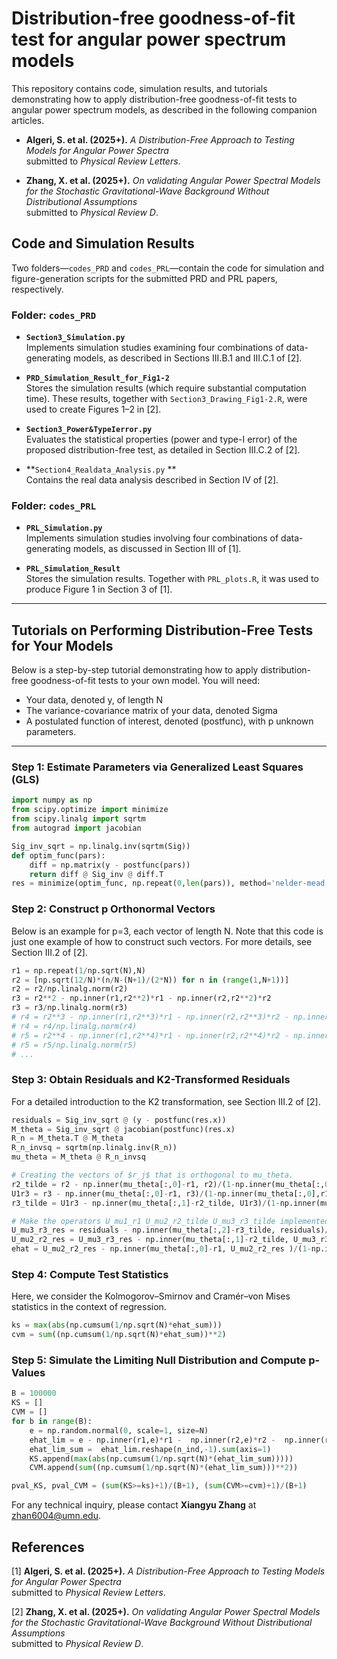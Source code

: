# Distribution-free goodness-of-fit test for angular power spectrum models 

This repository contains code, simulation results, and tutorials demonstrating how to apply distribution-free goodness-of-fit tests to angular power spectrum models, as described in the following companion articles.
- **Algeri, S. et al. (2025+).**
  *A Distribution-Free Approach to Testing Models for Angular Power Spectra*  
  submitted to *Physical Review Letters*.

- **Zhang, X. et al. (2025+).**
  *On validating Angular Power Spectral Models for the Stochastic Gravitational-Wave Background Without Distributional Assumptions*  
  submitted to *Physical Review D*.


## Code and Simulation Results

Two folders—`codes_PRD` and `codes_PRL`—contain the code for simulation and figure-generation scripts for the submitted PRD and PRL papers, respectively.

### Folder: `codes_PRD`

- **`Section3_Simulation.py`**  
  Implements simulation studies examining four combinations of data-generating models, as described in Sections III.B.1 and III.C.1 of [2].

- **`PRD_Simulation_Result_for_Fig1-2`**  
  Stores the simulation results (which require substantial computation time). These results, together with `Section3_Drawing_Fig1-2.R`, were used to create Figures 1–2 in [2].

- **`Section3_Power&TypeIerror.py`**  
  Evaluates the statistical properties (power and type-I error) of the proposed distribution-free test, as detailed in Section III.C.2 of [2].

- **`Section4_Realdata_Analysis.py` **  
  Contains the real data analysis described in Section IV of [2].

### Folder: `codes_PRL`

- **`PRL_Simulation.py`**  
  Implements simulation studies involving four combinations of data-generating models, as discussed in Section III of [1].

- **`PRL_Simulation_Result`**  
  Stores the simulation results. Together with `PRL_plots.R`, it was used to produce Figure 1 in Section 3 of [1].

---

## Tutorials on Performing Distribution-Free Tests for Your Models

Below is a step-by-step tutorial demonstrating how to apply distribution-free goodness-of-fit tests to your own model. You will need:

- Your data, denoted y, of length N
- The variance-covariance matrix of your data, denoted Sigma
- A postulated function of interest, denoted \(postfunc\), with p unknown parameters. 

---

### Step 1: Estimate Parameters via Generalized Least Squares (GLS)

```python
import numpy as np 
from scipy.optimize import minimize
from scipy.linalg import sqrtm
from autograd import jacobian

Sig_inv_sqrt = np.linalg.inv(sqrtm(Sig))
def optim_func(pars):
    diff = np.matrix(y - postfunc(pars))
    return diff @ Sig_inv @ diff.T
res = minimize(optim_func, np.repeat(0,len(pars)), method='nelder-mead')
```

### Step 2: Construct p Orthonormal Vectors
Below is an example for p=3, each vector of length N. Note that this code is just one example of how to construct such vectors. For more details, see Section III.2 of [2].
```python
r1 = np.repeat(1/np.sqrt(N),N)
r2 = [np.sqrt(12/N)*(n/N-(N+1)/(2*N)) for n in (range(1,N+1))]
r2 = r2/np.linalg.norm(r2)
r3 = r2**2 - np.inner(r1,r2**2)*r1 - np.inner(r2,r2**2)*r2
r3 = r3/np.linalg.norm(r3)
# r4 = r2**3 - np.inner(r1,r2**3)*r1 - np.inner(r2,r2**3)*r2 - np.inner(r3,r2**3)*r3
# r4 = r4/np.linalg.norm(r4)
# r5 = r2**4 - np.inner(r1,r2**4)*r1 - np.inner(r2,r2**4)*r2 - np.inner(r3,r2**4)*r3 - np.inner(r4,r2**4)*r4
# r5 = r5/np.linalg.norm(r5)
# ... 
```

### Step 3: Obtain Residuals and K2-Transformed Residuals
For a detailed introduction to the K2 transformation, see Section III.2 of [2].

```python
residuals = Sig_inv_sqrt @ (y - postfunc(res.x))
M_theta = Sig_inv_sqrt @ jacobian(postfunc)(res.x) 
R_n = M_theta.T @ M_theta
R_n_invsq = sqrtm(np.linalg.inv(R_n))
mu_theta = M_theta @ R_n_invsq 

# Creating the vectors of $r_j$ that is orthogonal to mu_theta. 
r2_tilde = r2 - np.inner(mu_theta[:,0]-r1, r2)/(1-np.inner(mu_theta[:,0],r1))*(mu_theta[:,0]-r1)
U1r3 = r3 - np.inner(mu_theta[:,0]-r1, r3)/(1-np.inner(mu_theta[:,0],r1))*(mu_theta[:,0]-r1)
r3_tilde = U1r3 - np.inner(mu_theta[:,1]-r2_tilde, U1r3)/(1-np.inner(mu_theta[:,1],r2_tilde))*(mu_theta[:,1]-r2_tilde)

# Make the operators U_mu1_r1 U_mu2_r2_tilde U_mu3_r3_tilde implemented on the residuals 
U_mu3_r3_res = residuals - np.inner(mu_theta[:,2]-r3_tilde, residuals)/(1-np.inner(mu_theta[:,2],r3_tilde))*(mu_theta[:,2]-r3_tilde)
U_mu2_r2_res = U_mu3_r3_res - np.inner(mu_theta[:,1]-r2_tilde, U_mu3_r3_res)/(1-np.inner(mu_theta[:,1],r2_tilde))*(mu_theta[:,1]-r2_tilde)
ehat = U_mu2_r2_res - np.inner(mu_theta[:,0]-r1, U_mu2_r2_res )/(1-np.inner(mu_theta[:,0],r1))*(mu_theta[:,0]-r1)
```

### Step 4: Compute Test Statistics
Here, we consider the Kolmogorov–Smirnov and Cramér–von Mises statistics in the context of regression. 
```python
ks = max(abs(np.cumsum(1/np.sqrt(N)*ehat_sum)))
cvm = sum((np.cumsum(1/np.sqrt(N)*ehat_sum))**2)
```
### Step 5: Simulate the Limiting Null Distribution and Compute p-Values

```python
B = 100000
KS = []
CVM = []
for b in range(B):
    e = np.random.normal(0, scale=1, size=N)
    ehat_lim = e - np.inner(r1,e)*r1 -  np.inner(r2,e)*r2 -  np.inner(r3,e)*r3
    ehat_lim_sum =  ehat_lim.reshape(n_ind,-1).sum(axis=1)
    KS.append(max(abs(np.cumsum(1/np.sqrt(N)*(ehat_lim_sum)))))
    CVM.append(sum((np.cumsum(1/np.sqrt(N)*(ehat_lim_sum)))**2))

pval_KS, pval_CVM = (sum(KS>=ks)+1)/(B+1), (sum(CVM>=cvm)+1)/(B+1)
```

For any technical inquiry, please contact **Xiangyu Zhang** at [zhan6004@umn.edu](mailto:zhan6004@umn.edu).


## References
[1] **Algeri, S. et al. (2025+).**
  *A Distribution-Free Approach to Testing Models for Angular Power Spectra*  
  submitted to *Physical Review Letters*.

[2] **Zhang, X. et al. (2025+).**
  *On validating Angular Power Spectral Models for the Stochastic Gravitational-Wave Background Without Distributional Assumptions*  
  submitted to *Physical Review D*.
